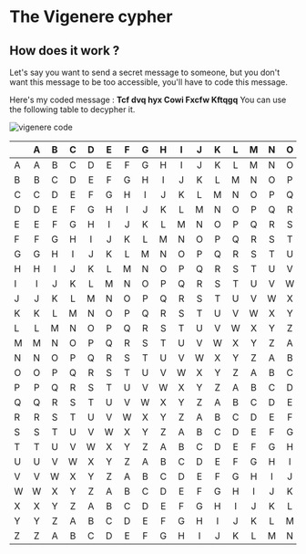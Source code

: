 # The Vigenere cypher
## How does it work ?
Let's say you want to send a secret message to someone, but you don't want this message to be too accessible, you'll have to code this message.

Here's my coded message :
**Tcf dvq hyx Cowi Fxcfw Kftqgq**
You can use the following table to decypher it.

![vigenere code](/Cryptographie/vigenere.png)

|   |A   |B   |C   |D   |E   |F   |G   |H   |I   |J   |K   |L   |M   |N   |O   |P   |Q   |R   |S   |T   |U   |V   |W   |X   |Y   |Z  |
|:--|:--:|:--:|:--:|:--:|:--:|:--:|:--:|:--:|:--:|:--:|:--:|:--:|:--:|:--:|:--:|:--:|:--:|:--:|:--:|:--:|:--:|:--:|:--:|:--:|:--:|--:|
|A  |A   |B   |C   |D   |E   |F   |G   |H   |I   |J   |K   |L   |M   |N   |O   |P   |Q   |R   |S   |T   |U   |V   |W   |X   |Y   |Z  |
|B  |B   |C   |D   |E   |F   |G   |H   |I   |J   |K   |L   |M   |N   |O   |P   |Q   |R   |S   |T   |U   |V   |W   |X   |Y   |Z   |A  |
|C  |C   |D   |E   |F   |G   |H   |I   |J   |K   |L   |M   |N   |O   |P   |Q   |R   |S   |T   |U   |V   |W   |X   |Y   |Z   |A   |B  |
|D  |D   |E   |F   |G   |H   |I   |J   |K   |L   |M   |N   |O   |P   |Q   |R   |S   |T   |U   |V   |W   |X   |Y   |Z   |A   |B   |C  |
|E  |E   |F   |G   |H   |I   |J   |K   |L   |M   |N   |O   |P   |Q   |R   |S   |T   |U   |V   |W   |X   |Y   |Z   |A   |B   |C   |D  |
|F  |F   |G   |H   |I   |J   |K   |L   |M   |N   |O   |P   |Q   |R   |S   |T   |U   |V   |W   |X   |Y   |Z   |A   |B   |C   |D   |E  |
|G  |G   |H   |I   |J   |K   |L   |M   |N   |O   |P   |Q   |R   |S   |T   |U   |V   |W   |X   |Y   |Z   |A   |B   |C   |D   |E   |F  |
|H  |H   |I   |J   |K   |L   |M   |N   |O   |P   |Q   |R   |S   |T   |U   |V   |W   |X   |Y   |Z   |A   |B   |C   |D   |E   |F   |G  |
|I  |I   |J   |K   |L   |M   |N   |O   |P   |Q   |R   |S   |T   |U   |V   |W   |X   |Y   |Z   |A   |B   |C   |D   |E   |F   |G   |H  |
|J  |J   |K   |L   |M   |N   |O   |P   |Q   |R   |S   |T   |U   |V   |W   |X   |Y   |Z   |A   |B   |C   |D   |E   |F   |G   |H   |I  |
|K  |K   |L   |M   |N   |O   |P   |Q   |R   |S   |T   |U   |V   |W   |X   |Y   |Z   |A   |B   |C   |D   |E   |F   |G   |H   |I   |J  |
|L  |L   |M   |N   |O   |P   |Q   |R   |S   |T   |U   |V   |W   |X   |Y   |Z   |A   |B   |C   |D   |E   |F   |G   |H   |I   |J   |K  |
|M  |M   |N   |O   |P   |Q   |R   |S   |T   |U   |V   |W   |X   |Y   |Z   |A   |B   |C   |D   |E   |F   |G   |H   |I   |J   |K   |L  |
|N  |N   |O   |P   |Q   |R   |S   |T   |U   |V   |W   |X   |Y   |Z   |A   |B   |C   |D   |E   |F   |G   |H   |I   |J   |K   |L   |M  |
|O  |O   |P   |Q   |R   |S   |T   |U   |V   |W   |X   |Y   |Z   |A   |B   |C   |D   |E   |F   |G   |H   |I   |J   |K   |L   |M   |N  |
|P  |P   |Q   |R   |S   |T   |U   |V   |W   |X   |Y   |Z   |A   |B   |C   |D   |E   |F   |G   |H   |I   |J   |K   |L   |M   |N   |O  |
|Q  |Q   |R   |S   |T   |U   |V   |W   |X   |Y   |Z   |A   |B   |C   |D   |E   |F   |G   |H   |I   |J   |K   |L   |M   |N   |O   |P  |
|R  |R   |S   |T   |U   |V   |W   |X   |Y   |Z   |A   |B   |C   |D   |E   |F   |G   |H   |I   |J   |K   |L   |M   |N   |O   |P   |Q  |
|S  |S   |T   |U   |V   |W   |X   |Y   |Z   |A   |B   |C   |D   |E   |F   |G   |H   |I   |J   |K   |L   |M   |N   |O   |P   |Q   |R  |
|T  |T   |U   |V   |W   |X   |Y   |Z   |A   |B   |C   |D   |E   |F   |G   |H   |I   |J   |K   |L   |M   |N   |O   |P   |Q   |R   |S  |
|U  |U   |V   |W   |X   |Y   |Z   |A   |B   |C   |D   |E   |F   |G   |H   |I   |J   |K   |L   |M   |N   |O   |P   |Q   |R   |S   |T  |
|V  |V   |W   |X   |Y   |Z   |A   |B   |C   |D   |E   |F   |G   |H   |I   |J   |K   |L   |M   |N   |O   |P   |Q   |R   |S   |T   |U  |
|W  |W   |X   |Y   |Z   |A   |B   |C   |D   |E   |F   |G   |H   |I   |J   |K   |L   |M   |N   |O   |P   |Q   |R   |S   |T   |U   |V  |
|X  |X   |Y   |Z   |A   |B   |C   |D   |E   |F   |G   |H   |I   |J   |K   |L   |M   |N   |O   |P   |Q   |R   |S   |T   |U   |V   |W  |
|Y  |Y   |Z   |A   |B   |C   |D   |E   |F   |G   |H   |I   |J   |K   |L   |M   |N   |O   |P   |Q   |R   |S   |T   |U   |V   |W   |X  |
|Z  |Z   |A   |B   |C   |D   |E   |F   |G   |H   |I   |J   |K   |L   |M   |N   |O   |P   |Q   |R   |S   |T   |U   |V   |W   |X   |Y  |
